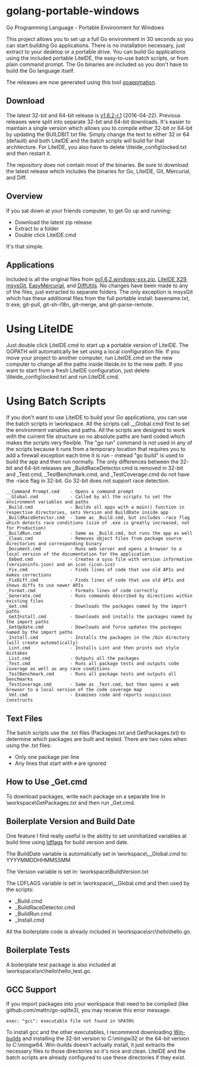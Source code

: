golang-portable-windows
=======================

Go Programming Language - Portable Environment for Windows

This project allows you to set up a full Go environment in 30 seconds so you can start building Go applications. There is no installation necessary, just extract to your desktop or a portable drive. You can build Go applications using the included portable LiteIDE, the easy-to-use batch scripts, or from plain command prompt. The Go binaries are included so you don't have to build the Go language itself.

The releases are now generated using this tool [goappmation](https://github.com/josephspurrier/goappmation/tree/master/project/Go%20Portable).

## Download
The latest 32-bit and 64-bit release is [v1.6.2-r.1](https://github.com/josephspurrier/golang-portable-windows/releases) (2016-04-22). Previous releases were split into separate 32-bit and 64-bit downloads. It's easier to maintain a single version which allows you to compile either 32-bit or 64-bit by updating the BUILDBIT.txt file. Simply change the text to either 32 or 64 (default) and both LiteIDE and the batch scripts will build for that architecture. For LiteIDE, you also have to delete \liteide_config\locked.txt and then restart it.

The repository does not contain most of the binaries. Be sure to download the latest release which includes the binaries for Go, LiteIDE, Git, Mercurial, and Diff.

## Overview

If you sat down at your friends computer, to get Go up and running:

* Download the latest zip release
* Extract to a folder
* Double click LiteIDE.cmd

It's that simple.

## Applications

Included is all the original files from [go1.6.2.windows-xxx.zip](http://golang.org/dl/), [LiteIDE X29](https://github.com/visualfc/liteide), [msysGit](https://msysgit.github.io/), [EasyMercurial](http://easyhg.org/), and [DiffUtils](http://gnuwin32.sourceforge.net/packages/diffutils.htm). No changes have been made to any of the files, just extracted to separate folders. The only exception is msysGit which has these additional files from the full portable install: basename.txt, tr.exe, git-pull, git-sh-i18n, git-merge, and git-parse-remote.

# Using LiteIDE

Just double click LiteIDE.cmd to start up a portable version of LiteIDE. The GOPATH will automatically be set using a local configuration file. If you move your project to another computer, run LiteIDE.cmd on the new computer to change all the paths inside liteide.ini to the new path. If you want to start from a fresh LiteIDE configuration, just delete \liteide_config\locked.txt and run LiteIDE.cmd.

# Using Batch Scripts

If you don't want to use LiteIDE to build your Go applications, you can use the batch scripts in \workspace. All the scripts call __Global.cmd first to set the environment variables and paths. All the scripts are designed to work with the current file structure so no absolute paths are hard coded which makes the scripts very flexible. The "go run" command is not used in any of the scripts because it runs from a temporary location that requires you to add a firewall exception each time it is run - instead "go build" is used to build the app and then run normally. The only differences between the 32-bit and 64-bit releases are _BuildRaceDetector.cmd is removed in 32-bit and _Test.cmd, _TestBenchmark.cmd, and _TestCoverage.cmd do not have the -race flag in 32-bit. Go 32-bit does not support race detection.

```
__Command Prompt.cmd	- Opens a command prompt
__Global.cmd			- Called by all the scripts to set the environment variables and paths
_Build.cmd				- Builds all apps with a main() function in respective directories, sets Version and BuildDate inside app
_BuildRaceDetector.cmd	- Same as _Build.cmd, but includes -race flag which detects race conditions (size of .exe is greatly increased, not for Production)
_BuildRun.cmd			- Same as _Build.cmd, but runs the app as well
_Clean.cmd				- Removes object files from package source directories and corresponding binary
_Document.cmd			- Runs web server and opens a browser to a local version of the documentation for the application
_Embed.cmd				- Creates a syso file with version information (versioninfo.json) and an icon (icon.ico)
_Fix.cmd				- Finds lines of code that use old APIs and makes corrections
_FixDiff.cmd			- Finds lines of code that use old APIs and shows diffs to use newer APIs
_Format.cmd				- Formats lines of code correctly
_Generate.cmd			- Runs commands described by directives within existing files
_Get.cmd				- Downloads the packages named by the import paths
_GetInstall.cmd			- Downloads and installs the packages named by the import paths
_GetUpdate.cmd			- Downloads and force updates the packages named by the import paths
_Install.cmd			- Installs the packages in the /bin directory (will create automatically)
_Lint.cmd				- Installs Lint and then prints out style mistakes
_List.cmd				- Outputs all the packages
_Test.cmd				- Runs all package tests and outputs code coverage as well as any race conditions
_TestBenchmark.cmd		- Runs all package tests and outputs all benchmarks
_TestCoverage.cmd		- Same as _Test.cmd, but then opens a web browser to a local version of the code coverage map
_Vet.cmd				- Examines code and reports suspicious constructs
```

## Text Files
The batch scripts use the .txt files (Packages.txt and GetPackages.txt) to determine which packages are built and tested. There are two rules when using the .txt files:
* Only one package per line
* Any lines that start with `#` are ignored

## How to Use _Get.cmd
To download packages, write each package on a separate line in \workspace\GetPackages.txt and then run _Get.cmd.

## Boilerplate Version and Build Date

One feature I find really useful is the ability to set uninitialized variables at build time using [ldflags](http://stackoverflow.com/questions/11354518/golang-application-auto-build-versioning) for build version and date.

The BuildDate variable is automatically set in \workspace\\__Global.cmd to: YYYYMMDDHHMMSSMM

The Version variable is set in: \workspace\BuildVersion.txt

The LDFLAGS variable is set in \workspace\\__Global.cmd and then used by the scripts:
* _Build.cmd
* _BuildRaceDetector.cmd
* _BuildRun.cmd
* _Install.cmd 

All the boilerplate code is already included in \workspace\src\hello\hello.go.

## Boilerplate Tests

A boilerplate test package is also included at \workspace\src\hello\hello_test.go.

## GCC Support

If you import packages into your workspace that need to be compiled (like github.com/mattn/go-sqlite3), you may receive this error message:

```
exec: "gcc": executable file not found in %PATH%
```

To install gcc and the other executables, I recommend downloading [Win-builds](http://win-builds.org/) and installing the 32-bit version to C:\mingw32 or the 64-bit version to C:\mingw64. Win-builds doesn't actually install, it just extracts the necessary files to those directories so it's nice and clean. LiteIDE and the batch scripts are already configured to use these directories if they exist.
